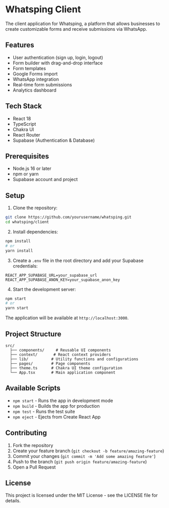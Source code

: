 # Whatsping Client

The client application for Whatsping, a platform that allows businesses to create customizable forms and receive submissions via WhatsApp.

## Features

- User authentication (sign up, login, logout)
- Form builder with drag-and-drop interface
- Form templates
- Google Forms import
- WhatsApp integration
- Real-time form submissions
- Analytics dashboard

## Tech Stack

- React 18
- TypeScript
- Chakra UI
- React Router
- Supabase (Authentication & Database)

## Prerequisites

- Node.js 16 or later
- npm or yarn
- Supabase account and project

## Setup

1. Clone the repository:
```bash
git clone https://github.com/yourusername/whatsping.git
cd whatsping/client
```

2. Install dependencies:
```bash
npm install
# or
yarn install
```

3. Create a `.env` file in the root directory and add your Supabase credentials:
```
REACT_APP_SUPABASE_URL=your_supabase_url
REACT_APP_SUPABASE_ANON_KEY=your_supabase_anon_key
```

4. Start the development server:
```bash
npm start
# or
yarn start
```

The application will be available at `http://localhost:3000`.

## Project Structure

```
src/
  ├── components/     # Reusable UI components
  ├── context/       # React context providers
  ├── lib/          # Utility functions and configurations
  ├── pages/        # Page components
  ├── theme.ts      # Chakra UI theme configuration
  └── App.tsx       # Main application component
```

## Available Scripts

- `npm start` - Runs the app in development mode
- `npm build` - Builds the app for production
- `npm test` - Runs the test suite
- `npm eject` - Ejects from Create React App

## Contributing

1. Fork the repository
2. Create your feature branch (`git checkout -b feature/amazing-feature`)
3. Commit your changes (`git commit -m 'Add some amazing feature'`)
4. Push to the branch (`git push origin feature/amazing-feature`)
5. Open a Pull Request

## License

This project is licensed under the MIT License - see the LICENSE file for details. 
